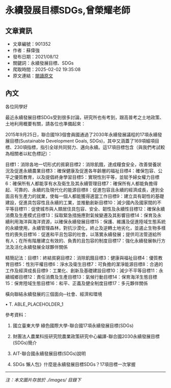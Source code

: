 # 永續發展目標SDGs,曾榮耀老師

## 文章資訊
- 文章編號：901352
- 作者：蘇偉強
- 發布日期：2021/08/12
- 關鍵詞：永續發展目標、SDGs
- 爬取時間：2025-02-02 19:35:08
- 原文連結：[閱讀原文](https://real-estate.get.com.tw/Columns/detail.aspx?no=901352)

## 內文
各位同學好

最近永續發展目標SDGs受到很多討論，研究所也有考到，跟高普考之土地政策、土地利用概要有關，請各位也準備起來：

2015年9月25日，聯合國193個會員國通過了2030年永續發展議程的17項永續發展目標(Sustainable Development Goals, SDGs)，其中又涵蓋了169項細項目標、230項指標，指引全球共同努力、邁向永續。這17項目標包含（與我們考試較為相關者以紅色標記）：

目標1：消除各地一切形式的貧窮目標2：消除飢餓，達成糧食安全，改善營養狀況及促進永續農業目標3：確保健康及促進各年齡層的福祉目標4：確保包容、公平之優質教育，以及提倡終身學習目標5：實現性別平等，並賦予婦女權力目標6：確保所有人都能享有水及衛生及其永續管理目標7：確保所有人都能負擔得起、可靠的、永續的及現代化的能源目標8：促進包容且永續的經濟成長，達到全面且有生產力的就業，使每一個人都能獲得適當工作目標9：建立具有韌性的基礎建設，促進具包容性且永續的工業，並推動創新目標10：減少國內及國家間的不平等目標11：促使城市與人類居住具包容、安全、韌性及永續性目標12：確保永續消費及生產模式目標13：採取緊急措施應對氣候變遷及其影響目標14：保育及永續利用海洋與海洋資源，以確保永續發展目標15：保護、維護及促進陸域生態系統的永續使用，永續管理森林，對抗沙漠化，終止及逆轉土地劣化，並遏止生物多樣性的喪失目標16：促進和平且包容的社會，以落實永續發展；提供司法管道給所有人；在所有階層建立有效的、負責的且包容的制度目標17：強化永續發展執行方法及活化永續發展全球夥伴關係

精簡記法：目標1：終結貧窮目標2：消除飢餓目標3：健康與福祉目標4：優質教育目標5：性別平權目標6：淨水及衛生目標7：可負擔的潔淨能源目標8：合適的工作及經濟成長目標9：工業化、創新及基礎建設目標10：減少不平等目標11：永續城鄉目標12：責任消費及生產目標13：氣候行動目標14：保育海洋生態目標15：保育陸域生態目標16：和平、正義及健全制度目標17：多元夥伴關係

橫向聯結永續發展的三個面向─社會、經濟和環境

• T. ABLE_PLACEHOLDER_1

參考資料：

1. 國立臺東大學 綠色國際大學-聯合國17項永續發展目標(SDGs)

2. 財團法人農業科技研究院農業政策研究中心編譯-聯合國2030永續發展目標(SDGs)簡介

3. AIT-聯合國永續發展目標(SDGs)說明

4. SDGs 懶人包》什麼是永續發展目標SDGs？17項目標一次掌握
---
*注：本文圖片存放於 ./images/ 目錄下*
